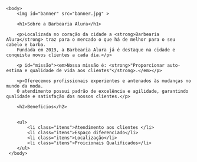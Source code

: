 <!DOCTYPE html>
<html lang="pt-br">
    <head>
        <meta charset="UTF-8">
        <title>Barbearia Alura</title>
        <lin<k rel="stylesheet" href="style.css">
    </head>

    <body>
        <img id="banner" src="banner.jpg" >

        <h1>Sobre a Barbearia Alura</h1>

        <p>Localizada no coração da cidade a <strong>Barbearia Alura</strong> traz para o mercado o que há de melhor para o seu cabelo e barba. 
        Fundada em 2019, a Barbearia Alura já é destaque na cidade e conquista novos clientes a cada dia.</p>

        <p id="missão"><em>Nossa missão é: <strong>"Proporcionar auto-estima e qualidade de vida aos clientes"</strong>.</em></p>

        <p>Oferecemos profissionais experientes e antenados às mudanças no mundo da moda.
        O atendimento possui padrão de excelência e agilidade, garantindo qualidade e satisfação dos nossos clientes.</p>

        <h2>Beneficios</h2>


        <ul>
            <li class="itens">Atendimento aos clientes </li>
            <li class="itens">Espaço diferenciado</li>
            <li class="itens">Localização</li> 
            <li class="itens">Proicionais Qualificados</li>
        </ul>
     </body>
</html>
